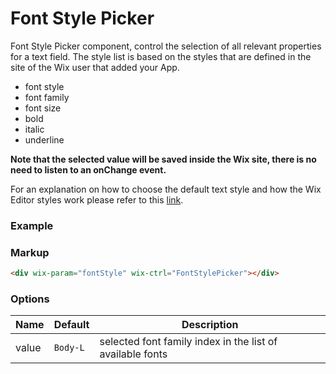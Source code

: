 # Font Style Picker
<!-- FontStylePicker -->

Font Style Picker component, control the selection of all relevant properties for a text field. The style list is based on the styles that are defined in the site of the Wix user that added your App.

- font style
- font family
- font size
- bold
- italic
- underline

**Note that the selected value will be saved inside the Wix site, there is no need to listen to an onChange event.**

For an explanation on how to choose the default text style and how the Wix Editor styles work please refer to this [link](http://dev.wix.com/docs/display/DRAF/Font+Selection+Guide).

### Example

<div wix-param="fontStyle" wix-ctrl="FontStylePicker"></div>

### Markup
```html
<div wix-param="fontStyle" wix-ctrl="FontStylePicker"></div>
```

### Options

Name   | Default  | Description
-------|----------|------------
value  | `Body-L` | selected font family index in the list of available fonts